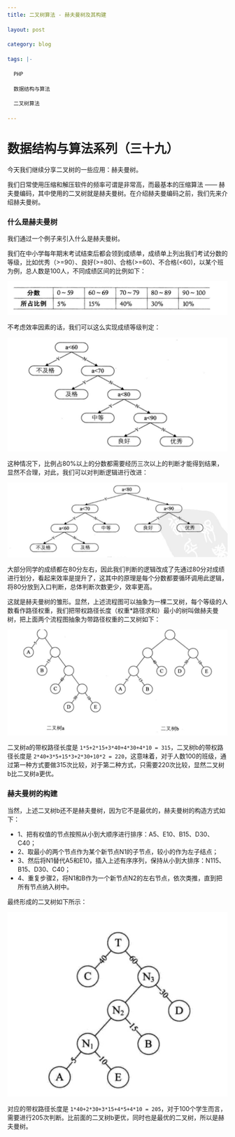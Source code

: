 ```yaml
---
title: 二叉树算法 - 赫夫曼树及其构建

layout: post

category: blog

tags: |-

  PHP

  数据结构与算法

  二叉树算法

---
```




# 数据结构与算法系列（三十九）



今天我们继续分享二叉树的一些应用：赫夫曼树。

我们日常使用压缩和解压软件的频率可谓是非常高，而最基本的压缩算法 —— 赫夫曼编码，其中使用的二叉树就是赫夫曼树。在介绍赫夫曼编码之前，我们先来介绍赫夫曼树。

###  

### 什么是赫夫曼树

我们通过一个例子来引入什么是赫夫曼树。

我们在中小学每年期末考试结束后都会领到成绩单，成绩单上列出我们考试分数的等级，比如优秀（>=90）、良好(>=80)、合格(>=60)、不合格(<60)，以某个班为例，总人数是100人，不同成绩区间的比例如下：

![img](/assets/post/dc66aef8ae588437c8961884f6288322470deef13c2513d5a3a74e4077bc0a40.png)

不考虑效率因素的话，我们可以这么实现成绩等级判定：

![img](/assets/post/fd081180a8f64083d9457c194488cb8d0f47b256eb2eee4d74735c800e14b9fe.png)

这种情况下，比例占80%以上的分数都需要经历三次以上的判断才能得到结果，显然不合理，对此，我们可以对判断逻辑进行改进：

![img](/assets/post/64b0f384960075fc8a0853cb86e9a20fe4dfcca93f554a951cd9f9813a68c249.png)

大部分同学的成绩都在80分左右，因此我们判断的逻辑改成了先通过80分对成绩进行划分，看起来效率是提升了，这其中的原理是每个分数都要循环调用此逻辑，将80分放到入口判断，总体判断次数更少，效率更高。

这就是赫夫曼树的雏形。显然，上述流程图可以抽象为一棵二叉树，每个等级的人数看作路径权重，我们把带权路径长度（权重*路径求和）最小的树叫做赫夫曼树，把上面两个流程图抽象为带路径权重的二叉树如下：

**![img](/assets/post/fcc4641a429071a96dfd7f763dafe3517d8d53954e99b8d1dfaaf39e0cbd78f9.png)**

二叉树a的带权路径长度是 `1*5+2*15+3*40+4*30+4*10 = 315`，二叉树b的带权路径长度是 `2*40+3*5+15*3+2*30+10*2 = 220`，这意味着，对于人数100的班级，通过第一种方式要做315次比较，对于第二种方式，只需要220次比较，显然二叉树b比二叉树a更优。

###  

### 赫夫曼树的构建

当然，上述二叉树b还不是赫夫曼树，因为它不是最优的，赫夫曼树的构造方式如下：

- 1、把有权值的节点按照从小到大顺序进行排序：A5、E10、B15、D30、C40；
- 2、取最小的两个节点作为某个新节点N1的子节点，较小的作为左子结点；
- 3、然后将N1替代A5和E10，插入上述有序序列，保持从小到大排序：N115、B15、D30、C40；
- 4、重复步骤2，将N1和B作为一个新节点N2的左右节点，依次类推，直到把所有节点纳入树中。

最终形成的二叉树如下所示：

![img](/assets/post/d408f9670b0e67f28b7a837da6d2a5236d03f2ee9a06227a18d56a3188ad4161.png)

对应的带权路径长度是 `1*40+2*30+3*15+4*5+4*10 = 205`，对于100个学生而言，需要进行205次判断。比前面的二叉树b更优，同时也是最优的二叉树，所以是赫夫曼树。